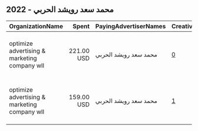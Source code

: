 ## 2022 - محمد سعد  رويشد الحربي 
|OrganizationName|Spent|PayingAdvertiserNames|CreativeUrls|Impressions|Genders|AgeBrackets|CountryCodes|BillingAddresses|CandidateBallotInformation|
|:---|---:|:---|:---|---:|:---|:---|:---|:---|:---|
|optimize advertising & marketing company wll|221.00 USD|محمد سعد  رويشد الحربي|[0](https://www.snap.com/political-ads/asset/409eb6540e12ca3f5849b614cc9d64b9693dae22934742a85492b7a3452b0726?mediaType=jpg)|274,851||18+|kuwait|"jaber almubarak st, behbehani complex, m floor, office 56,KUWAIT CITY,13046,KW"||
|optimize advertising & marketing company wll|159.00 USD|محمد سعد  رويشد الحربي|[1](https://www.snap.com/political-ads/asset/62b0780d177272dbeb25304f7b6709ad643dcd374c65b7a397832885c8e98856?mediaType=jpeg)|54,890||16+|kuwait|"jaber almubarak st, behbehani complex, m floor, office 56,KUWAIT CITY,13046,KW"||
